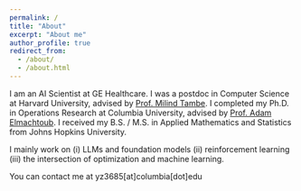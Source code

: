 ```yaml
---
permalink: /
title: "About"
excerpt: "About me"
author_profile: true
redirect_from: 
  - /about/
  - /about.html
---
```


I am an AI Scientist at GE Healthcare. I was a postdoc in Computer Science at Harvard
University, advised by [Prof. Milind Tambe](https://teamcore.seas.harvard.edu/tambe). I completed my Ph.D. in Operations Research at Columbia University, advised by [Prof. Adam Elmachtoub](http://www.columbia.edu/~ae2516/). I received my B.S. / M.S. in Applied Mathematics and Statistics from Johns Hopkins University.  

I mainly work on (i) LLMs and foundation models (ii) reinforcement learning (iii) the intersection of optimization and machine learning. 

You can contact me at yz3685[at]columbia[dot]edu 


